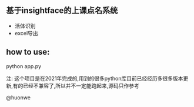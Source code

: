 ## 基于insightface的上课点名系统
* 活体识别
* excel导出
## how to use:
python app.py

注: 这个项目是在2021年完成的,用到的很多python库目前已经经历多很多版本更新,有的已经不兼容了,所以并不一定能跑起来,源码只作参考

@huonwe

